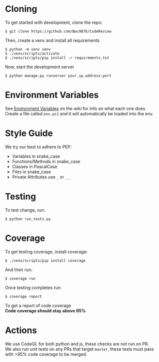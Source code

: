 # Cloning
To get started with development, clone the repo:
```shell
$ git clone https://github.com/Bwc9876/CodeReview
```
Then, create a venv and install all requirements
```shell
$ python -m venv venv
$ ./venv/scripts/activate
$ ./venv/scripts/pip install -r requirements.txt
```
Now, start the development server
```shell
$ python manage.py runserver your.ip.address:port
```

# Environment Variables
See [Environment Variables](https://github.com/Bwc9876/CodeReview/wiki/Environment-Variables) on the wiki for info on what each one does.  
Create a file called `env.ps1` and it will automatically be loaded into the env.  

# Style Guide
We try our best to adhere to PEP:
- Variables in snake_case
- Functions/Methods in snake_case
- Classes in PascalCase
- Files in snake_case
- Private Attributes use `_` or `__`

# Testing
To test change, run:
```shell
$ python run_tests.py
```
# Coverage
To get testing coverage, install coverage:
```shell
$ ./venv/scripts/pip install coverage
```
And then run:
```shell
$ coverage run
```
Once testing completes run:
```shell
$ coverage report
```
To get a report of code coverage  
**Code coverage should stay above 95%**

# Actions

We use CodeQL for both python and js, these checks are not run on PR.  
We also run unit tests on any PRs that target `master`, these tests must pass with >95% code coverage to be merged.

